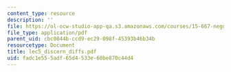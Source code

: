 ```yaml
---
content_type: resource
description: ''
file: https://ol-ocw-studio-app-qa.s3.amazonaws.com/courses/15-667-negotiation-and-conflict-management-spring-2001/fadc1e555adf65d4533e60be870c44d4_lec5_discern_diffs.pdf
file_type: application/pdf
parent_uid: cbc0844b-ccd9-ec29-098f-45393b46b34b
resourcetype: Document
title: lec5_discern_diffs.pdf
uid: fadc1e55-5adf-65d4-533e-60be870c44d4
---
```


